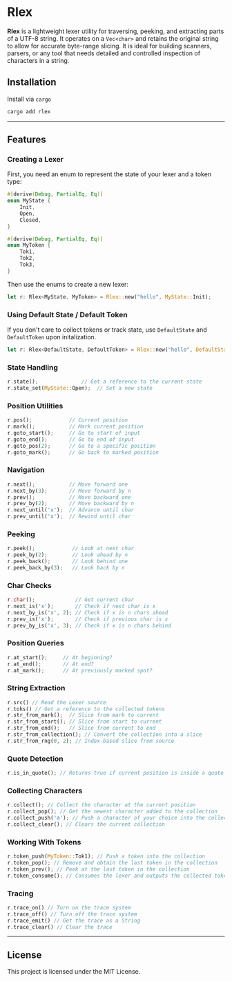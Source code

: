 # Rlex

**Rlex** is a lightweight lexer utility for traversing, peeking, and extracting parts of a UTF-8 string. It operates on a `Vec<char>` and retains the original string to allow for accurate byte-range slicing. It is ideal for building scanners, parsers, or any tool that needs detailed and controlled inspection of characters in a string.

## Installation

Install via `cargo`

```sh
cargo add rlex
```

---

## Features

### Creating a Lexer

First, you need an enum to represent the state of your lexer and a token type:
```rust
#[derive(Debug, PartialEq, Eq)]
enum MyState {
    Init,
    Open,
    Closed,
}

#[derive(Debug, PartialEq, Eq)]
enum MyToken {
    Tok1,
    Tok2,
    Tok3,
}
```

Then use the enums to create a new lexer:
```rust
let r: Rlex<MyState, MyToken> = Rlex::new("hello", MyState::Init);
```

### Using Default State / Default Token
If you don't care to collect tokens or track state, use `DefaultState` and `DefaultToken` upon initalization.

```rust
let r: Rlex<DefaultState, DefaultToken> = Rlex::new("hello", DefaultState::Default);
```

### State Handling

```rust
r.state();              // Get a reference to the current state
r.state_set(MyState::Open);  // Set a new state
```

### Position Utilities

```rust
r.pos();            // Current position
r.mark();           // Mark current position
r.goto_start();     // Go to start of input
r.goto_end();       // Go to end of input
r.goto_pos(2);      // Go to a specific position
r.goto_mark();      // Go back to marked position
```

### Navigation

```rust
r.next();           // Move forward one
r.next_by(3);       // Move forward by n
r.prev();           // Move backward one
r.prev_by(2);       // Move backward by n
r.next_until('x');  // Advance until char
r.prev_until('x');  // Rewind until char
```

### Peeking

```rust
r.peek();            // Look at next char
r.peek_by(2);        // Look ahead by n
r.peek_back();       // Look behind one
r.peek_back_by(3);   // Look back by n
```

### Char Checks

```rust
r.char();             // Get current char
r.next_is('x');       // Check if next char is x
r.next_by_is('x', 2); // Check if x is n chars ahead
r.prev_is('x');       // Check if previous char is x
r.prev_by_is('x', 3); // Check if x is n chars behind
```

### Position Queries

```rust
r.at_start();     // At beginning?
r.at_end();       // At end?
r.at_mark();      // At previously marked spot?
```

### String Extraction

```rust
r.src() // Read the Lexer source
r.toks() // Get a reference to the collected tokens
r.str_from_mark();  // Slice from mark to current
r.str_from_start(); // Slice from start to current
r.str_from_end();   // Slice from current to end
r.str_from_collection(); // Convert the collection into a slice
r.str_from_rng(0, 2); // Index-based slice from source 
```

### Quote Detection

```rust
r.is_in_quote(); // Returns true if current position is inside a quote block
```

### Collecting Characters

```rust
r.collect(); // Collect the character at the current position
r.collect_pop(); // Get the newest character added to the collection
r.collect_push('a'); // Push a character of your choice into the collection
r.collect_clear(); // Clears the current collection
```

### Working With Tokens

```rust
r.token_push(MyToken::Tok1); // Push a token into the collection
r.token_pop(); // Remove and obtain the last token in the collection
r.token_prev(); // Peek at the last token in the collection
r.token_consume(); // Consumes the lexer and outputs the collected tokens
```

### Tracing
```rust
r.trace_on() // Turn on the trace system
r.trace_off() // Turn off the trace system
r.trace_emit() // Get the trace as a String
r.trace_clear() // Clear the trace
```


---

## License

This project is licensed under the MIT License.